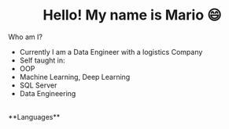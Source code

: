 <h1 align="center">Hello! My name is Mario 😄</h1>  

Who am I?
  - Currently I am a Data Engineer with a logistics Company
  - Self taught in:
  -  OOP 
  -  Machine Learning, Deep Learning
  -  SQL Server
  -  Data Engineering
<br />
**Languages**
